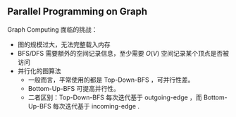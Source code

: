 ## Parallel Programming on Graph

Graph Computing 面临的挑战：

- 图的规模过大，无法完整载入内存
- BFS/DFS 需要额外的空间记录信息，至少需要 $O(V)$  空间记录某个顶点是否被访问
- 并行化的图算法
  - 一般而言，平常使用的都是 Top-Down-BFS ，可并行性差。
  - Bottom-Up-BFS 可提高并行性。
  - 二者区别：Top-Down-BFS 每次迭代基于 outgoing-edge ，而 Bottom-Up-BFS 每次迭代基于 incoming-edge .
